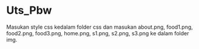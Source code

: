 # Uts_Pbw
Masukan style css kedalam folder css dan masukan about.png, food1.png, food2.png, food3.png, home.png, s1.png, s2.png, s3.png ke dalam folder img.
